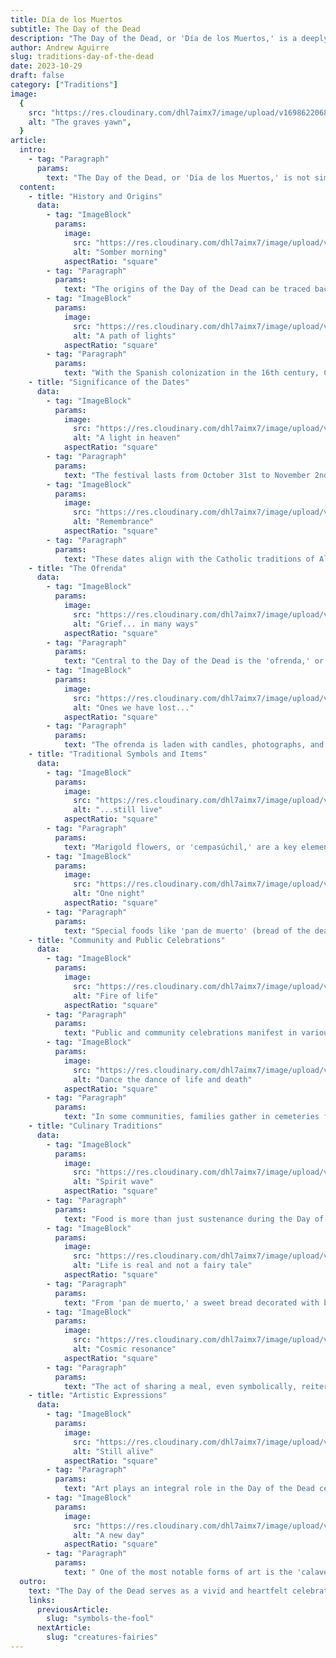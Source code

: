 ```yaml
---
title: Día de los Muertos
subtitle: The Day of the Dead
description: "The Day of the Dead, or 'Día de los Muertos,' is a deeply-rooted cultural festival celebrated in Mexico and other parts of the world, which honors and commemorates the dead. Contrary to perceptions of morbidity, the occasion is a blend of indigenous Mesoamerican rituals and Catholic traditions that express love, respect, and remembrance for deceased loved ones."
author: Andrew Aguirre
slug: traditions-day-of-the-dead
date: 2023-10-29
draft: false
category: ["Traditions"]
image:
  {
    src: "https://res.cloudinary.com/dhl7aimx7/image/upload/v1698622068/001_i61ous.webp",
    alt: "The graves yawn",
  }
article:
  intro:
    - tag: "Paragraph"
      params:
        text: "The Day of the Dead, or 'Día de los Muertos,' is not simply a 'Mexican Halloween,' but a rich cultural festival with its own set of traditions and significance. Rooted in the intersection of indigenous Mesoamerican beliefs and Catholicism, the holiday serves as a spiritual and social occasion to remember, honor, and celebrate the deceased. Here's a closer look at various facets of this deeply meaningful holiday."
  content:
    - title: "History and Origins"
      data:
        - tag: "ImageBlock"
          params:
            image:
              src: "https://res.cloudinary.com/dhl7aimx7/image/upload/v1698622068/002_namubp.webp"
              alt: "Somber morning"
            aspectRatio: "square"
        - tag: "Paragraph"
          params:
            text: "The origins of the Day of the Dead can be traced back over 3,000 years to indigenous traditions from the Aztec, Toltec, and Nahua people. These ancient civilizations held festivities to honor 'Mictecacihuatl,' the Queen of the Underworld."
        - tag: "ImageBlock"
          params:
            image:
              src: "https://res.cloudinary.com/dhl7aimx7/image/upload/v1698622068/003_cdxiny.webp"
              alt: "A path of lights"
            aspectRatio: "square"
        - tag: "Paragraph"
          params:
            text: "With the Spanish colonization in the 16th century, Catholic practices like All Saints' Day and All Souls' Day were blended into indigenous beliefs, forming the current iteration of the Day of the Dead."
    - title: "Significance of the Dates"
      data:
        - tag: "ImageBlock"
          params:
            image:
              src: "https://res.cloudinary.com/dhl7aimx7/image/upload/v1698622068/004_tfb0nl.webp"
              alt: "A light in heaven"
            aspectRatio: "square"
        - tag: "Paragraph"
          params:
            text: "The festival lasts from October 31st to November 2nd, each day having a particular significance. October 31st is when families prepare for the arrival of the spirits; November 1st, known as 'Día de los Angelitos' (Day of the Little Angels), is reserved for the souls of departed children; and November 2nd, or 'Día de los Difuntos,' is for remembering adults who have passed on."
        - tag: "ImageBlock"
          params:
            image:
              src: "https://res.cloudinary.com/dhl7aimx7/image/upload/v1698622068/005_muesny.webp"
              alt: "Remembrance"
            aspectRatio: "square"
        - tag: "Paragraph"
          params:
            text: "These dates align with the Catholic traditions of All Saints' Day and All Souls' Day but are infused with indigenous practices."
    - title: "The Ofrenda"
      data:
        - tag: "ImageBlock"
          params:
            image:
              src: "https://res.cloudinary.com/dhl7aimx7/image/upload/v1698622068/006_tuiogl.webp"
              alt: "Grief... in many ways"
            aspectRatio: "square"
        - tag: "Paragraph"
          params:
            text: "Central to the Day of the Dead is the 'ofrenda,' or altar, which families create in their homes or at cemeteries."
        - tag: "ImageBlock"
          params:
            image:
              src: "https://res.cloudinary.com/dhl7aimx7/image/upload/v1698622068/007_shuebh.webp"
              alt: "Ones we have lost..."
            aspectRatio: "square"
        - tag: "Paragraph"
          params:
            text: "The ofrenda is laden with candles, photographs, and mementos of the deceased, as well as their favorite foods and drinks. The idea is to guide the spirits back to the world of the living and offer them sustenance for their journey back to the afterlife."
    - title: "Traditional Symbols and Items"
      data:
        - tag: "ImageBlock"
          params:
            image:
              src: "https://res.cloudinary.com/dhl7aimx7/image/upload/v1698622068/008_ga7kib.webp"
              alt: "...still live"
            aspectRatio: "square"
        - tag: "Paragraph"
          params:
            text: "Marigold flowers, or 'cempasúchil,' are a key element of the celebration, as their bright color and scent are thought to guide spirits. Sugar skulls, 'calaveras,' represent the individual spirits and are often inscribed with names."
        - tag: "ImageBlock"
          params:
            image:
              src: "https://res.cloudinary.com/dhl7aimx7/image/upload/v1698622069/009_nfik5b.webp"
              alt: "One night"
            aspectRatio: "square"
        - tag: "Paragraph"
          params:
            text: "Special foods like 'pan de muerto' (bread of the dead) and 'calabaza en tacha' (candied pumpkin) are prepared and enjoyed by families and also placed on the ofrenda."
    - title: "Community and Public Celebrations"
      data:
        - tag: "ImageBlock"
          params:
            image:
              src: "https://res.cloudinary.com/dhl7aimx7/image/upload/v1698622069/010_ue2fm5.webp"
              alt: "Fire of life"
            aspectRatio: "square"
        - tag: "Paragraph"
          params:
            text: "Public and community celebrations manifest in various forms, including parades, public ofrendas, and live music and dance performances."
        - tag: "ImageBlock"
          params:
            image:
              src: "https://res.cloudinary.com/dhl7aimx7/image/upload/v1698622069/011_ftphoz.webp"
              alt: "Dance the dance of life and death"
            aspectRatio: "square"
        - tag: "Paragraph"
          params:
            text: "In some communities, families gather in cemeteries for a night-long vigil, maintaining a festive atmosphere with food, music, and stories, thereby turning graveyards into lively spaces of remembrance and community."
    - title: "Culinary Traditions"
      data:
        - tag: "ImageBlock"
          params:
            image:
              src: "https://res.cloudinary.com/dhl7aimx7/image/upload/v1698622069/012_hod3ld.webp"
              alt: "Spirit wave"
            aspectRatio: "square"
        - tag: "Paragraph"
          params:
            text: "Food is more than just sustenance during the Day of the Dead; it's a form of communion with departed loved ones. Families prepare dishes that were favorites of the deceased, treating food as a bridge between the living and the spiritual world."
        - tag: "ImageBlock"
          params:
            image:
              src: "https://res.cloudinary.com/dhl7aimx7/image/upload/v1698622068/013_qi0fpt.webp"
              alt: "Life is real and not a fairy tale"
            aspectRatio: "square"
        - tag: "Paragraph"
          params:
            text: "From 'pan de muerto,' a sweet bread decorated with bone-like shapes, to 'mole,' a complex sauce often served over chicken or turkey, the culinary aspect is deeply intertwined with the celebration's emotional and spiritual elements. Beverages like 'atole,' a warm, corn-based drink, and even alcoholic drinks favored by the deceased, are commonly placed on the ofrenda as offerings."
        - tag: "ImageBlock"
          params:
            image:
              src: "https://res.cloudinary.com/dhl7aimx7/image/upload/v1698622068/014_g302um.webp"
              alt: "Cosmic resonance"
            aspectRatio: "square"
        - tag: "Paragraph"
          params:
            text: "The act of sharing a meal, even symbolically, reiterates the sense of community and interconnectedness that lies at the heart of the Day of the Dead."
    - title: "Artistic Expressions"
      data:
        - tag: "ImageBlock"
          params:
            image:
              src: "https://res.cloudinary.com/dhl7aimx7/image/upload/v1698622068/015_rqswbr.webp"
              alt: "Still alive"
            aspectRatio: "square"
        - tag: "Paragraph"
          params:
            text: "Art plays an integral role in the Day of the Dead celebrations, serving as both a form of remembrance and a means of storytelling. From elaborate paintings and sculptures to handcrafted jewelry and decorations, artistic endeavors are a common way to honor the deceased."
        - tag: "ImageBlock"
          params:
            image:
              src: "https://res.cloudinary.com/dhl7aimx7/image/upload/v1698622068/016_inecfh.webp"
              alt: "A new day"
            aspectRatio: "square"
        - tag: "Paragraph"
          params:
            text: " One of the most notable forms of art is the 'calavera literaria,' a short poem or epitaph that humorously recounts the life of the departed, capturing their personality, quirks, or memorable life events. These artistic expressions add another layer of depth to the holiday, making it not just a spiritual observance, but also a celebration of life through art."
  outro:
    text: "The Day of the Dead serves as a vivid and heartfelt celebration that bridges the gap between life and death. Rather than a day of sorrow, it's a festival filled with joy, remembrance, and the acknowledgment that our departed loved ones are still a meaningful part of our lives. It stands as a beautiful testament to the resilience and richness of cultural traditions that honor the eternal cycle of life and death."
    links:
      previousArticle:
        slug: "symbols-the-fool"
      nextArticle:
        slug: "creatures-fairies"
---
```

